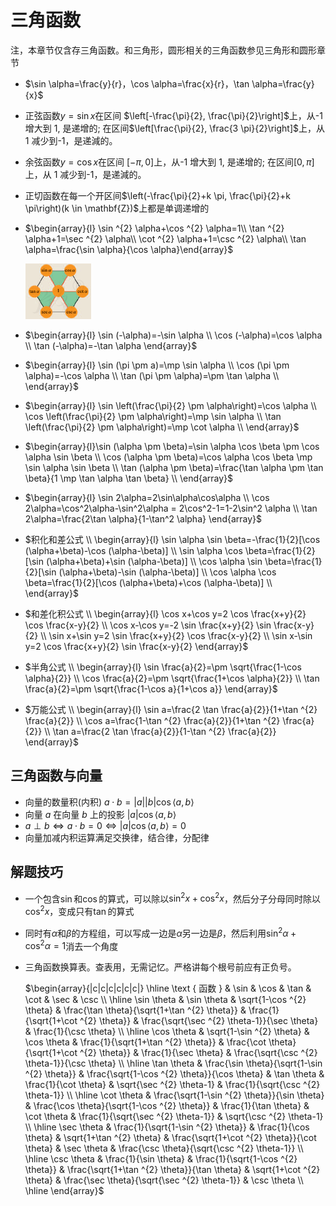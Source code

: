 # 三角函数

注，本章节仅含存三角函数。和三角形，圆形相关的三角函数参见三角形和圆形章节

- $\sin \alpha=\frac{y}{r}，\cos \alpha=\frac{x}{r}，\tan \alpha=\frac{y}{x}$

- 正弦函数$y=\sin x$在区间
  $\left[-\frac{\pi}{2}, \frac{\pi}{2}\right]$上，从-1 增大到 1, 是递增的; 在区间$\left[\frac{\pi}{2}, \frac{3 \pi}{2}\right]$上，从 1 减少到-1，是递減的。

- 余弦函数$y=\cos x$在区间
  $\left[-\pi, 0\right]$上，从-1 增大到 1, 是递增的; 在区间$\left[0, \pi\right]$上，从 1 减少到-1，是递減的。

- 正切函数在每一个开区间$\left(-\frac{\pi}{2}+k \pi, \frac{\pi}{2}+k \pi\right)(k \in \mathbf{Z})$上都是单调递增的

- $\begin{array}{l}
\sin ^{2} \alpha+\cos ^{2} \alpha=1\\
\tan ^{2} \alpha+1=\sec ^{2} \alpha\\
\cot ^{2} \alpha+1=\csc ^{2} \alpha\\
\tan \alpha=\frac{\sin \alpha}{\cos \alpha}\end{array}$

  <img src="images\RelationHexagon.png" alt="RelationHexagon" style="zoom:50%;" />

- $\begin{array}{l}
  \sin (-\alpha)=-\sin \alpha \\
  \cos (-\alpha)=\cos \alpha \\
  \tan (-\alpha)=-\tan \alpha
  \end{array}$

- $\begin{array}{l}
  \sin (\pi \pm a)=\mp \sin \alpha \\
  \cos (\pi \pm \alpha)=-\cos \alpha \\
  \tan (\pi \pm \alpha)=\pm \tan \alpha \\
  \end{array}$

- $\begin{array}{l}
  \sin \left(\frac{\pi}{2} \pm \alpha\right)=\cos \alpha \\
  \cos \left(\frac{\pi}{2} \pm \alpha\right)=\mp \sin \alpha \\
  \tan \left(\frac{\pi}{2} \pm \alpha\right)=\mp \cot \alpha \\
  \end{array}$

- $\begin{array}{l}\sin (\alpha \pm \beta)=\sin \alpha \cos \beta \pm \cos \alpha \sin \beta \\
\cos (\alpha \pm \beta)=\cos \alpha \cos \beta \mp \sin \alpha \sin \beta \\
\tan (\alpha \pm \beta)=\frac{\tan \alpha \pm \tan \beta}{1 \mp \tan \alpha \tan \beta} \\
\end{array}$

- $\begin{array}{l}
\sin 2\alpha=2\sin\alpha\cos\alpha \\
\cos 2\alpha=\cos^2\alpha-\sin^2\alpha = 2\cos^2-1=1-2\sin^2 \alpha \\
\tan 2\alpha=\frac{2\tan \alpha}{1-\tan^2 \alpha}
\end{array}$

- $积化和差公式 \\
\begin{array}{l}
\sin \alpha \sin \beta=-\frac{1}{2}[\cos (\alpha+\beta)-\cos (\alpha-\beta)] \\
\sin \alpha \cos \beta=\frac{1}{2}[\sin (\alpha+\beta)+\sin (\alpha-\beta)] \\
\cos \alpha \sin \beta=\frac{1}{2}[\sin (\alpha+\beta)-\sin (\alpha-\beta)] \\
\cos \alpha \cos \beta=\frac{1}{2}[\cos (\alpha+\beta)+\cos (\alpha-\beta)] \\
\end{array}$

* $和差化积公式 \\
\begin{array}{l}
\cos x+\cos y=2 \cos \frac{x+y}{2} \cos \frac{x-y}{2} \\
\cos x-\cos y=-2 \sin \frac{x+y}{2} \sin \frac{x-y}{2} \\
\sin x+\sin y=2 \sin \frac{x+y}{2} \cos \frac{x-y}{2} \\
\sin x-\sin y=2 \cos \frac{x+y}{2} \sin \frac{x-y}{2}
\end{array}$

- $半角公式 \\
\begin{array}{l}
\sin \frac{a}{2}=\pm \sqrt{\frac{1-\cos \alpha}{2}} \\
\cos \frac{a}{2}=\pm \sqrt{\frac{1+\cos \alpha}{2}} \\
\tan \frac{a}{2}=\pm \sqrt{\frac{1-\cos a}{1+\cos a}}
\end{array}$

- $万能公式 \\
  \begin{array}{l}
\sin a=\frac{2 \tan \frac{a}{2}}{1+\tan ^{2} \frac{a}{2}} \\
\cos a=\frac{1-\tan ^{2} \frac{a}{2}}{1+\tan ^{2} \frac{a}{2}} \\
\tan a=\frac{2 \tan \frac{a}{2}}{1-\tan ^{2} \frac{a}{2}}
\end{array}$

## 三角函数与向量

- 向量的数量积(内积) $a \cdot b=|a||b| \cos \langle a, b\rangle$
- 向量 $a$ 在向量 $b$ 上的投影 $|a| \cos \langle a, b\rangle$
- $a \perp b \Leftrightarrow a \cdot b=0 \Leftrightarrow |a| \cos \langle a, b\rangle=0$
- 向量加减内积运算满足交换律，结合律，分配律

## 解题技巧

- 一个包含$\sin$和$\cos$的算式，可以除以$\sin^2x+\cos^2x$，然后分子分母同时除以$\cos^2x$，变成只有$\tan$的算式

- 同时有$\alpha$和$\beta$的方程组，可以写成一边是$\alpha$另一边是$\beta$，然后利用$\sin^2 \alpha + \cos^2 \alpha=1$消去一个角度

- 三角函数换算表。查表用，无需记忆。严格讲每个根号前应有正负号。

  $\begin{array}{|c|c|c|c|c|c|}
  \hline \text { 函数 } & \sin & \cos & \tan & \cot & \sec & \csc \\
  \hline \sin \theta & \sin \theta & \sqrt{1-\cos ^{2} \theta} & \frac{\tan \theta}{\sqrt{1+\tan ^{2} \theta}} & \frac{1}{\sqrt{1+\cot ^{2} \theta}} & \frac{\sqrt{\sec ^{2} \theta-1}}{\sec \theta} & \frac{1}{\csc \theta} \\
  \hline \cos \theta & \sqrt{1-\sin ^{2} \theta} & \cos \theta & \frac{1}{\sqrt{1+\tan ^{2} \theta}} & \frac{\cot \theta}{\sqrt{1+\cot ^{2} \theta}} & \frac{1}{\sec \theta} & \frac{\sqrt{\csc ^{2} \theta-1}}{\csc \theta} \\
  \hline \tan \theta & \frac{\sin \theta}{\sqrt{1-\sin ^{2} \theta}} & \frac{\sqrt{1-\cos ^{2} \theta}}{\cos \theta} & \tan \theta & \frac{1}{\cot \theta} & \sqrt{\sec ^{2} \theta-1} & \frac{1}{\sqrt{\csc ^{2} \theta-1}} \\
  \hline \cot \theta & \frac{\sqrt{1-\sin ^{2} \theta}}{\sin \theta} & \frac{\cos \theta}{\sqrt{1-\cos ^{2} \theta}} & \frac{1}{\tan \theta} & \cot \theta & \frac{1}{\sqrt{\sec ^{2} \theta-1}} & \sqrt{\csc ^{2} \theta-1} \\
  \hline \sec \theta & \frac{1}{\sqrt{1-\sin ^{2} \theta}} & \frac{1}{\cos \theta} & \sqrt{1+\tan ^{2} \theta} & \frac{\sqrt{1+\cot ^{2} \theta}}{\cot \theta} & \sec \theta & \frac{\csc \theta}{\sqrt{\csc ^{2} \theta-1}} \\
  \hline \csc \theta & \frac{1}{\sin \theta} & \frac{1}{\sqrt{1-\cos ^{2} \theta}} & \frac{\sqrt{1+\tan ^{2} \theta}}{\tan \theta} & \sqrt{1+\cot ^{2} \theta} & \frac{\sec \theta}{\sqrt{\sec ^{2} \theta-1}} & \csc \theta \\
  \hline
  \end{array}$
